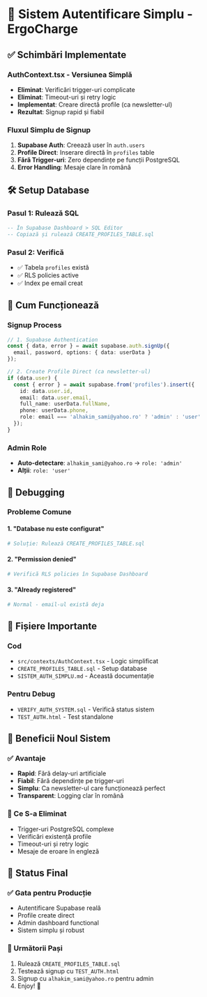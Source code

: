 # 🚀 Sistem Autentificare Simplu - ErgoCharge

## ✅ Schimbări Implementate

### AuthContext.tsx - Versiunea Simplă
- **Eliminat**: Verificări trigger-uri complicate
- **Eliminat**: Timeout-uri și retry logic
- **Implementat**: Creare directă profile (ca newsletter-ul)
- **Rezultat**: Signup rapid și fiabil

### Fluxul Simplu de Signup
1. **Supabase Auth**: Creează user în `auth.users`
2. **Profile Direct**: Inserare directă în `profiles` table
3. **Fără Trigger-uri**: Zero dependințe pe funcții PostgreSQL
4. **Error Handling**: Mesaje clare în română

## 🛠️ Setup Database

### Pasul 1: Rulează SQL
```sql
-- În Supabase Dashboard > SQL Editor
-- Copiază și rulează CREATE_PROFILES_TABLE.sql
```

### Pasul 2: Verifică
- ✅ Tabela `profiles` există
- ✅ RLS policies active
- ✅ Index pe email creat

## 🎯 Cum Funcționează

### Signup Process
```typescript
// 1. Supabase Authentication
const { data, error } = await supabase.auth.signUp({
  email, password, options: { data: userData }
});

// 2. Create Profile Direct (ca newsletter-ul)
if (data.user) {
  const { error } = await supabase.from('profiles').insert({
    id: data.user.id,
    email: data.user.email,
    full_name: userData.fullName,
    phone: userData.phone,
    role: email === 'alhakim_sami@yahoo.ro' ? 'admin' : 'user'
  });
}
```

### Admin Role
- **Auto-detectare**: `alhakim_sami@yahoo.ro` → `role: 'admin'`
- **Alții**: `role: 'user'`

## 🔧 Debugging

### Probleme Comune

#### 1. "Database nu este configurat"
```bash
# Soluție: Rulează CREATE_PROFILES_TABLE.sql
```

#### 2. "Permission denied"
```bash
# Verifică RLS policies în Supabase Dashboard
```

#### 3. "Already registered"
```bash
# Normal - email-ul există deja
```

## 📁 Fișiere Importante

### Cod
- `src/contexts/AuthContext.tsx` - Logic simplificat
- `CREATE_PROFILES_TABLE.sql` - Setup database
- `SISTEM_AUTH_SIMPLU.md` - Această documentație

### Pentru Debug
- `VERIFY_AUTH_SYSTEM.sql` - Verifică status sistem
- `TEST_AUTH.html` - Test standalone

## 🎉 Beneficii Noul Sistem

### ✅ Avantaje
- **Rapid**: Fără delay-uri artificiale
- **Fiabil**: Fără dependințe pe trigger-uri
- **Simplu**: Ca newsletter-ul care funcționează perfect
- **Transparent**: Logging clar în română

### 🚫 Ce S-a Eliminat
- Trigger-uri PostgreSQL complexe
- Verificări existență profile
- Timeout-uri și retry logic
- Mesaje de eroare în engleză

## 🚀 Status Final

### ✅ Gata pentru Producție
- Autentificare Supabase reală
- Profile create direct
- Admin dashboard functional
- Sistem simplu și robust

### 🎯 Următorii Pași
1. Rulează `CREATE_PROFILES_TABLE.sql`
2. Testează signup cu `TEST_AUTH.html`
3. Signup cu `alhakim_sami@yahoo.ro` pentru admin
4. Enjoy! 🎉 